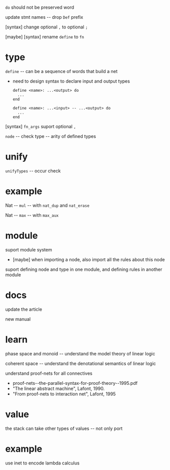 `do` should not be preserved word

update stmt names -- drop `Def` prefix

[syntax] change optional `,` to optional `;`

[maybe] [syntax] rename `define` to `fn`

# type

`define` -- can be a sequence of words that build a net

- need to design syntax to declare input and output types

  ```inet
  define <name>: ...<output> do
    ...
  end

  define <name>: ...<input> -- ...<output> do
    ...
  end
  ```

[syntax] `fn_args` suport optional `,`

`node` -- check type -- arity of defined types

# unify

`unifyTypes` -- occur check

# example

Nat -- `mul` -- with `nat_dup` and `nat_erase`

Nat -- `max` -- with `max_aux`

# module

suport module system

- [maybe] when importing a node, also import all the rules about this node

suport defining node and type in one module, and defining rules in another module

# docs

update the article

new manual

# learn

phase space and monoid -- understand the model theory of linear logic

coherent space -- understand the denotational semantics of linear logic

understand proof-nets for all connectives

- proof-nets--the-parallel-syntax-for-proof-theory--1995.pdf
- "The linear abstract machine", Lafont, 1990.
- "From proof-nets to interaction net", Lafont, 1995

# value

the stack can take other types of values -- not only port

# example

use inet to encode lambda calculus
